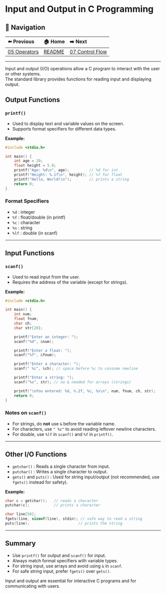 # Input and Output in C Programming

## 🧭 **Navigation**
| ⬅️ Previous | 🏠 Home | ➡️ Next |
|:------------|:--------|:--------|
| [05 Operators](05_operators.md) | [README](README.md) | [07 Control Flow](07_control_flow.md) |

---

Input and output (I/O) operations allow a C program to interact with the user or other systems.  
The standard library provides functions for reading input and displaying output.

## Output Functions

### `printf()`
- Used to display text and variable values on the screen.
- Supports format specifiers for different data types.

**Example:**
```c
#include <stdio.h>

int main() {
    int age = 20;
    float height = 5.9;
    printf("Age: %d\n", age);         // %d for int
    printf("Height: %.1f\n", height); // %f for float
    printf("Hello, World!\n");        // prints a string
    return 0;
}
```

### Format Specifiers
- `%d` : integer
- `%f` : float/double (in printf)
- `%c` : character
- `%s` : string
- `%lf` : double (in scanf)

---

## Input Functions

### `scanf()`
- Used to read input from the user.
- Requires the address of the variable (except for strings).

**Example:**
```c
#include <stdio.h>

int main() {
    int num;
    float fnum;
    char ch;
    char str[20];

    printf("Enter an integer: ");
    scanf("%d", &num);

    printf("Enter a float: ");
    scanf("%f", &fnum);

    printf("Enter a character: ");
    scanf(" %c", &ch); // space before %c to consume newline

    printf("Enter a string: ");
    scanf("%s", str); // no & needed for arrays (strings)

    printf("\nYou entered: %d, %.2f, %c, %s\n", num, fnum, ch, str);
    return 0;
}
```

### Notes on `scanf()`
- For strings, do **not** use `&` before the variable name.
- For characters, use `" %c"` to avoid reading leftover newline characters.
- For double, use `%lf` in `scanf()` and `%f` in `printf()`.

---

## Other I/O Functions

- `getchar()` : Reads a single character from input.
- `putchar()` : Writes a single character to output.
- `gets()` and `puts()` : Used for string input/output (not recommended, use `fgets()` instead for safety).

**Example:**
```c
char c = getchar();   // reads a character
putchar(c);           // prints a character

char line[50];
fgets(line, sizeof(line), stdin); // safe way to read a string
puts(line);                      // prints the string
```

---

## Summary

- Use `printf()` for output and `scanf()` for input.
- Always match format specifiers with variable types.
- For string input, use arrays and avoid using `&` in `scanf`.
- For safe string input, prefer `fgets()` over `gets()`.

Input and output are essential for interactive C programs and for communicating with users.